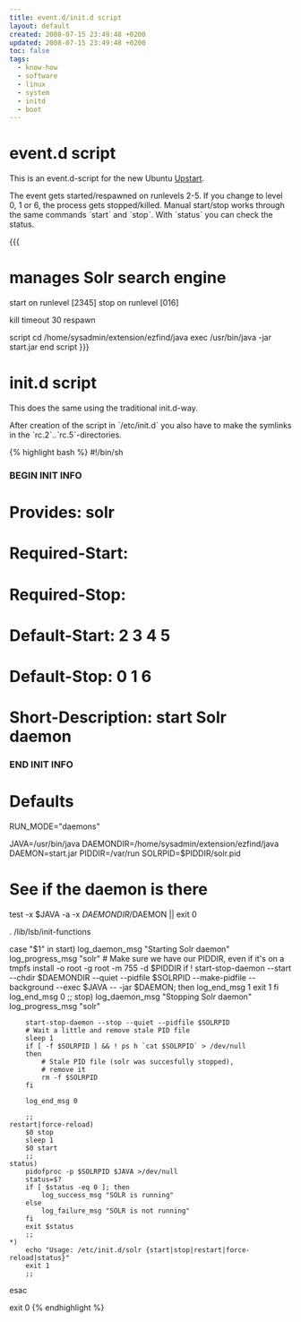 ```yaml
---
title: event.d/init.d script
layout: default
created: 2008-07-15 23:49:48 +0200
updated: 2008-07-15 23:49:48 +0200
toc: false
tags:
  - know-how
  - software
  - linux
  - system
  - initd
  - boot
---
```

event.d script
==============

This is an event.d-script for the new Ubuntu [Upstart](http://upstart.ubuntu.com/).

The event gets started/respawned on runlevels 2-5. If you change to level 0, 1 or 6, the process gets stopped/killed.
Manual start/stop works through the same commands ˋstartˋ and ˋstopˋ. With ˋstatusˋ you can check the status.

{{{
# manages Solr search engine

start on runlevel [2345]
stop on runlevel [016]

kill timeout 30
respawn

script
    cd /home/sysadmin/extension/ezfind/java
    exec /usr/bin/java -jar start.jar
end script
}}}


init.d script
=============

This does the same using the traditional init.d-way.

After creation of the script in ˋ/etc/init.dˋ you also have to make the symlinks in the ˋrc.2ˋ..ˋrc.5ˋ-directories.

{% highlight bash %}
#!/bin/sh

### BEGIN INIT INFO
# Provides:          solr
# Required-Start:    
# Required-Stop:     
# Default-Start:     2 3 4 5
# Default-Stop:      0 1 6
# Short-Description: start Solr daemon
### END INIT INFO


# Defaults
RUN_MODE="daemons"

JAVA=/usr/bin/java
DAEMONDIR=/home/sysadmin/extension/ezfind/java
DAEMON=start.jar
PIDDIR=/var/run
SOLRPID=$PIDDIR/solr.pid

# See if the daemon is there
test -x $JAVA -a -x $DAEMONDIR/$DAEMON || exit 0

. /lib/lsb/init-functions

case "$1" in
	start)
		log_daemon_msg "Starting Solr daemon"
		log_progress_msg "solr"
		# Make sure we have our PIDDIR, even if it's on a tmpfs
		install -o root -g root -m 755 -d $PIDDIR
                if ! start-stop-daemon --start --chdir $DAEMONDIR --quiet --pidfile $SOLRPID --make-pidfile --background --exec $JAVA -- -jar $DAEMON; then
		    log_end_msg 1
		    exit 1
		fi
		log_end_msg 0
		;;
	stop)
		log_daemon_msg "Stopping Solr daemon"
		log_progress_msg "solr"

		start-stop-daemon --stop --quiet --pidfile $SOLRPID
		# Wait a little and remove stale PID file
		sleep 1
		if [ -f $SOLRPID ] && ! ps h `cat $SOLRPID` > /dev/null
		then
			# Stale PID file (solr was succesfully stopped),
			# remove it
			rm -f $SOLRPID
		fi

		log_end_msg 0

		;;
	restart|force-reload)
		$0 stop
		sleep 1
		$0 start
		;;
	status)
		pidofproc -p $SOLRPID $JAVA >/dev/null
		status=$?
		if [ $status -eq 0 ]; then
			log_success_msg "SOLR is running"
		else
			log_failure_msg "SOLR is not running"
		fi
		exit $status
		;;
	*)
		echo "Usage: /etc/init.d/solr {start|stop|restart|force-reload|status}"
		exit 1
		;;
esac

exit 0
{% endhighlight %}
